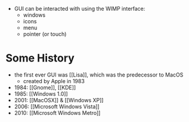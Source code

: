- GUI can be interacted with using the WIMP interface:
	- windows
	- icons
	- menu
	- pointer (or touch)
# Some History
- the first ever GUI was [[Lisa]], which was the predecessor to MacOS
	- created by Apple in 1983
- 1984: [[Gnome]], [[KDE]]
- 1985: [[Windows 1.0]]
- 2001: [[MacOSX]] & [[Windows XP]]
- 2006: [[Microsoft Windows Vista]]
- 2010: [[Microsoft Windows Metro]]